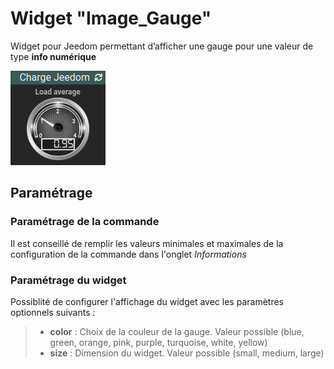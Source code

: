 # Widget "Image_Gauge"

Widget pour Jeedom permettant d’afficher une gauge pour une valeur de type **info numérique**

![](../images/widget-image-gauge.png)


## Paramétrage

### Paramétrage de la commande

Il est conseillé de remplir les valeurs minimales et maximales de la configuration de la commande dans l'onglet *Informations*

### Paramétrage du widget

Possiblité de configurer l'affichage du widget avec les paramètres optionnels suivants :

> - **color** : Choix de la couleur de la gauge. Valeur possible (blue, green, orange, pink, purple, turquoise, white, yellow)
> - **size** : Dimension du widget. Valeur possible (small, medium, large)
